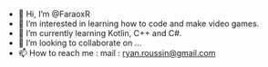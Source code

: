 - 👋 Hi, I’m @FaraoxR
- 👀 I’m interested in learning how to code and make video games.
- 🌱 I’m currently learning Kotlin, C++ and C#.
- 💞️ I’m looking to collaborate on ...
- 📫 How to reach me :
  mail : ryan.roussin@gmail.com

<!---
FaraoxR/FaraoxR is a ✨ special ✨ repository because its `README.md` (this file) appears on your GitHub profile.
You can click the Preview link to take a look at your changes.
--->
